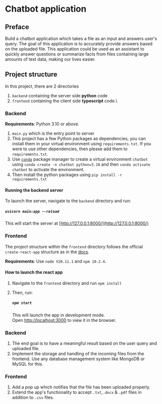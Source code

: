 # Chatbot application

## Preface

Build a chatbot application which takes a file as an input and answers user's query. The goal of this application is to accurately provide answers based on the uploaded file. This application could be used as an assistant to quickly answer questions or summarize facts from files containing large amounts of text data, making our lives easier.

## Project structure

In this project, there are 2 directories

1. `backend` containing the server side **python** code
2. `frontend` containing the client side **typescript** code.\

### Backend

**Requirements**: Python 3.10 or above.

1. `main.py` which is the entry point to server
2. This project has a few Python packages as dependencies, you can install them in your virtual environment using `requirements.txt`. If you were to use other dependencies, then please add them to `requirements.txt`.
3. Use [`conda`](https://docs.conda.io/projects/conda/en/stable/) package manager to create a virtual environment `chatbot` using `conda create -n chatbot python=3.10` and then `conda activate chatbot` to activate the environment.
4. Then install the python packages using `pip install -r requirements.txt`

#### Running the backend server

To launch the server, navigate to the `backend` directory and run:

##### `uvicorn main:app --reload`

This will start the server at [http://127.0.0.1:8000/](http://127.0.0.1:8000/)

### Frontend

The project structure within the `frontend` directory follows the official `create-react-app` structure as in the [docs](https://create-react-app.dev/docs/folder-structure). 

**Requirements**: Use `node V20.11.1` and `npm 10.2.4`. 

#### How to launch the react app

1. Navigate to the `frontend` directory and run `npm install`
2. Then, run:

   ##### `npm start`

   This will launch the app in development mode.\
   Open [http://localhost:3000](http://localhost:3000) to view it in the browser.


### Backend

1. The end goal is to have a meaningful result based on the user query and uploaded file.
2. Implement the storage and handling of the incoming files from the frontend. Use any database management system like MongoDB or MySQL for this.

### Frontend

1. Add a pop up which notifies that the file has been uploaded properly.
2. Extend the app's functionality to accept `.txt`,`.docx` & `.pdf` files in addition to `.csv` files.


